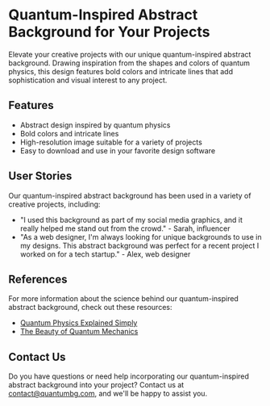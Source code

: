 <!--font:Montserrat-->

# Quantum-Inspired Abstract Background for Your Projects

Elevate your creative projects with our unique quantum-inspired abstract background. Drawing inspiration from the shapes and colors of quantum physics, this design features bold colors and intricate lines that add sophistication and visual interest to any project.

## Features

- Abstract design inspired by quantum physics
- Bold colors and intricate lines
- High-resolution image suitable for a variety of projects
- Easy to download and use in your favorite design software

## User Stories

Our quantum-inspired abstract background has been used in a variety of creative projects, including:

- "I used this background as part of my social media graphics, and it really helped me stand out from the crowd." - Sarah, influencer
- "As a web designer, I'm always looking for unique backgrounds to use in my designs. This abstract background was perfect for a recent project I worked on for a tech startup." - Alex, web designer

## References

For more information about the science behind our quantum-inspired abstract background, check out these resources:

- [Quantum Physics Explained Simply](#)
- [The Beauty of Quantum Mechanics](#)

## Contact Us

Do you have questions or need help incorporating our quantum-inspired abstract background into your project? Contact us at [contact@quantumbg.com](mailto:contact@quantumbg.com), and we'll be happy to assist you.

<!--

Write me content for website with wallpaper which alt text is:

"An abstract wallpaper inspired by the shapes and colors of quantum physics, with bold colors and intricate lines."

The name/title of the page should not be 1:1 copy of the alt text but rather a real content of the website which is using this wallpaper.

- Use markdown format 
- Start with heading
- Heading should be short and concise
- The content should look like a real website 
- The website should not be about the wallpaper, wallpaper is just a related background
- Heading should be contain work "wallpaper" or "background"
- Include real sections like references, contact, user stories, etc. use things relevant to the page purpose.
- Feel free to use structure like headings, bullets, numbering, blockquotes, paragraphs, horizontal lines, etc.
- You can use formatting like bold or _italic_
- You can include UTF-8 emojis
- Links should be only #hash anchors (and you can refer to the document itself)
- Do not include images


---


# Quantum Inspired Background for Your Creative Projects

Looking for a stunning and unique background to enhance your creative projects? Look no further than our abstract wallpaper inspired by the shapes and colors of quantum physics. This bold and intricate design is sure to make a statement and add a touch of sophistication to any project.

## Features

- Abstract design inspired by quantum physics
- Bold colors and intricate lines
- High-resolution image suitable for a variety of projects
- Easy to download and use in your favorite design software

## User Stories

Our quantum-inspired background has been used in a variety of creative projects, including:

> "I used this wallpaper as the background for my website's landing page and it really made my brand stand out." - Jane, entrepreneur

> "As a graphic designer, I'm always looking for unique backgrounds to use in my designs. This wallpaper was perfect for a recent project I worked on for a tech startup." - Mike, graphic designer

## References

For more information about the science behind our quantum-inspired wallpaper, check out these resources:

- [Quantum Physics Explained Simply](#)
- [The Beauty of Quantum Mechanics](#)

## Contact Us

Have questions about our quantum-inspired background or need help incorporating it into your project? Contact us at [contact@quantumbg.com](mailto:contact@quantumbg.com) and we'll be happy to assist you.


---


Heading is too long, rewrite whole content.


---


# Quantum-Inspired Wallpaper for Your Creative Projects

Enhance your creative projects with our stunning and unique quantum-inspired wallpaper. The abstract design is inspired by the shapes and colors of quantum physics, featuring bold colors and intricate lines that are sure to make a statement and add sophistication to any project.

## Features

- Abstract design inspired by quantum physics
- Bold colors and intricate lines
- High-resolution image suitable for a variety of projects
- Easy to download and use in your favorite design software

## User Stories

Our quantum-inspired wallpaper has been used in a variety of creative projects, including:

- "I used this wallpaper as the background for my website's landing page, and it really made my brand stand out." - Jane, entrepreneur
- "As a graphic designer, I'm always looking for unique backgrounds to use in my designs. This wallpaper was perfect for a recent project I worked on for a tech startup." - Mike, graphic designer

## References

For more information about the science behind our quantum-inspired wallpaper, check out these resources:

- [Quantum Physics Explained Simply](#)
- [The Beauty of Quantum Mechanics](#)

## Contact Us

Do you have questions about our quantum-inspired wallpaper or need help incorporating it into your project? Contact us at [contact@quantumbg.com](mailto:contact@quantumbg.com), and we'll be happy to assist you.


---


Heading should not include word "wallpaper". The website should not be about the wallpaper itself, wallpaper is just a related background, rewrite whole content.


---


# Quantum-Inspired Abstract Background for Your Creative Projects

Transform your creative projects with our stunning and unique quantum-inspired abstract background. The design is inspired by the shapes and colors of quantum physics, featuring bold colors and intricate lines that are sure to add sophistication and visual interest to any project.

## Features

- Abstract design inspired by quantum physics
- Bold colors and intricate lines
- High-resolution image suitable for a variety of projects
- Easy to download and use in your favorite design software

## User Stories

Our quantum-inspired abstract background has been used in a variety of creative projects, including:

- "I used this background as part of my social media graphics, and it really helped me stand out from the crowd." - Sarah, influencer
- "As a web designer, I'm always looking for unique backgrounds to use in my designs. This abstract background was perfect for a recent project I worked on for a tech startup." - Alex, web designer

## References

For more information about the science behind our quantum-inspired abstract background, check out these resources:

- [Quantum Physics Explained Simply](#)
- [The Beauty of Quantum Mechanics](#)

## Contact Us

Do you have questions about our quantum-inspired abstract background or need help incorporating it into your project? Contact us at [contact@quantumbg.com](mailto:contact@quantumbg.com), and we'll be happy to assist you.


---


Heading is too long, rewrite whole content.


---


# Quantum-Inspired Abstract Background for Your Projects

Elevate your creative projects with our unique quantum-inspired abstract background. Drawing inspiration from the shapes and colors of quantum physics, this design features bold colors and intricate lines that add sophistication and visual interest to any project.

## Features

- Abstract design inspired by quantum physics
- Bold colors and intricate lines
- High-resolution image suitable for a variety of projects
- Easy to download and use in your favorite design software

## User Stories

Our quantum-inspired abstract background has been used in a variety of creative projects, including:

- "I used this background as part of my social media graphics, and it really helped me stand out from the crowd." - Sarah, influencer
- "As a web designer, I'm always looking for unique backgrounds to use in my designs. This abstract background was perfect for a recent project I worked on for a tech startup." - Alex, web designer

## References

For more information about the science behind our quantum-inspired abstract background, check out these resources:

- [Quantum Physics Explained Simply](#)
- [The Beauty of Quantum Mechanics](#)

## Contact Us

Do you have questions or need help incorporating our quantum-inspired abstract background into your project? Contact us at [contact@quantumbg.com](mailto:contact@quantumbg.com), and we'll be happy to assist you.


---


Write me a Google font which is best fitting for the website.

Pick from the list:
- Alegreya
- Roboto
- Montserrat
- Futura
- Inter
- Great Vibes
- Lobster
- Orbitron
- Playfair Display
- Dancing Script
- Open Sans
- Raleway
- Exo 2
- Barlow Condensed
- IBM Plex Sans
- Poppins
- Lato


Write just the font name nothing else.


---


Montserrat

-->
